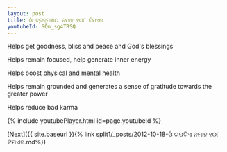 ```yaml
---
layout: post
title: ଓଁ ବ୍ରହ୍ମଜ୍ଞାୟ ନମାହ ୧୦୮ ଟିମଏସ
youtubeId: SQn_sg4TRSQ
---
```

 
 
Helps get goodness, bliss and peace and God's blessings
 
Helps remain focused, help generate inner energy 
 
Helps boost physical and mental health 
 
Helps remain grounded and generates a sense of gratitude towards the greater power 
 
Helps reduce bad karma
 
 
 
 


{% include youtubePlayer.html id=page.youtubeId %}
 
[Next]({{ site.baseurl }}{% link  split1/_posts/2012-10-18-ଓଁ ଗପଟିଏ ନମାହ ୧୦୮ ଟିମଏସ.md%})
 

